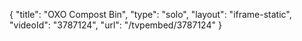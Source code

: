 {
    "title": "OXO Compost Bin",
    "type": "solo",
    "layout": "iframe-static",
    "videoId": "3787124",
    "url": "\/tvpembed\/3787124"
}